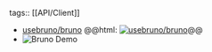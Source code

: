 tags:: [[API/Client]]

- [usebruno/bruno](https://github.com/usebruno/bruno)
  @@html: <a href="https://github.com/usebruno/bruno/"><img src="https://github-readme-stats-astronomer.vercel.app/api/pin/?username=usebruno&repo=bruno&theme=tokyonight" alt="usebruno/bruno"/></a>@@
- ![Bruno Demo](https://www.usebruno.com/images/landing-2.png)